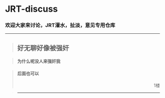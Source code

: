 # JRT-discuss
### 欢迎大家来讨论，JRT灌水，扯淡，意见专用仓库


---
>## 好无聊好像被强奸

>#### 为什么呢没人来强奸我

>#### 后面也可以
> <div align = right>1楼</div>

>---
